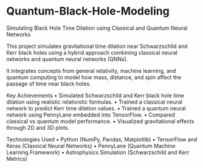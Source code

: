 # Quantum-Black-Hole-Modeling
Simulating Black Hole Time Dilation using Classical and Quantum Neural Networks


This project simulates gravitational time dilation near Schwarzschild and Kerr black holes using a hybrid approach combining classical neural networks and quantum neural networks (QNNs).

It integrates concepts from general relativity, machine learning, and quantum computing to model how mass, distance, and spin affect the passage of time near black holes.

Key Achievements
	•	Simulated Schwarzschild and Kerr black hole time dilation using realistic relativistic formulas.
	•	Trained a classical neural network to predict Kerr time dilation values.
	•	Trained a quantum neural network using PennyLane embedded into TensorFlow.
	•	Compared classical vs quantum model performance.
	•	Visualized gravitational effects through 2D and 3D plots.

 Technologies Used
	•	Python (NumPy, Pandas, Matplotlib)
	•	TensorFlow and Keras (Classical Neural Networks)
	•	PennyLane (Quantum Machine Learning Framework)
	•	Astrophysics Simulation (Schwarzschild and Kerr Metrics)
